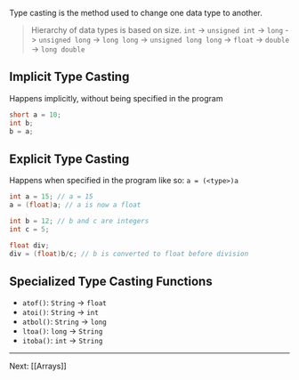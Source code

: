 
Type casting is the method used to change one data type to another.

> Hierarchy of data types is based on size.
> `int` -> `unsigned int` -> `long` -> `unsigned long` -> `long long` -> `unsigned long long` -> `float` -> `double` -> `long double`

## Implicit Type Casting
Happens implicitly, without being specified in the program
```c
short a = 10;
int b;
b = a;
```

## Explicit Type Casting
Happens when specified in the program like so: `a = (<type>)a`
```c
int a = 15; // a = 15
a = (float)a; // a is now a float

int b = 12; // b and c are integers
int c = 5;

float div;
div = (float)b/c; // b is converted to float before division
```

## Specialized Type Casting Functions
- `atof()`: `String` -> `float`
- `atoi()`: `String` -> `int`
- `atbol()`: `String` -> `long`
- `ltoa()`: `long` -> `String`
- `itoba()`: `int` -> `String`
---
 Next: [[Arrays]]